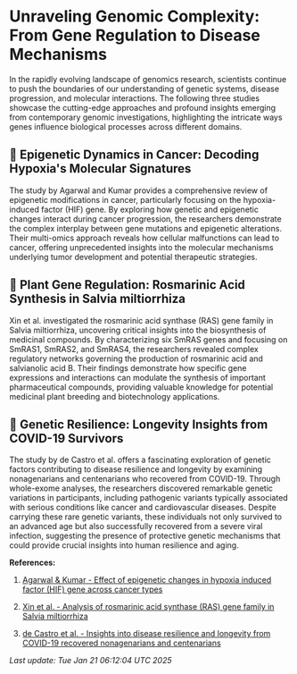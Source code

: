 # Unraveling Genomic Complexity: From Gene Regulation to Disease Mechanisms

In the rapidly evolving landscape of genomics research, scientists continue to push the boundaries of our understanding of genetic systems, disease progression, and molecular interactions. The following three studies showcase the cutting-edge approaches and profound insights emerging from contemporary genomic investigations, highlighting the intricate ways genes influence biological processes across different domains.

## 🧬 Epigenetic Dynamics in Cancer: Decoding Hypoxia's Molecular Signatures

The study by Agarwal and Kumar provides a comprehensive review of epigenetic modifications in cancer, particularly focusing on the hypoxia-induced factor (HIF) gene. By exploring how genetic and epigenetic changes interact during cancer progression, the researchers demonstrate the complex interplay between gene mutations and epigenetic alterations. Their multi-omics approach reveals how cellular malfunctions can lead to cancer, offering unprecedented insights into the molecular mechanisms underlying tumor development and potential therapeutic strategies.

## 🌱 Plant Gene Regulation: Rosmarinic Acid Synthesis in Salvia miltiorrhiza

Xin et al. investigated the rosmarinic acid synthase (RAS) gene family in Salvia miltiorrhiza, uncovering critical insights into the biosynthesis of medicinal compounds. By characterizing six SmRAS genes and focusing on SmRAS1, SmRAS2, and SmRAS4, the researchers revealed complex regulatory networks governing the production of rosmarinic acid and salvianolic acid B. Their findings demonstrate how specific gene expressions and interactions can modulate the synthesis of important pharmaceutical compounds, providing valuable knowledge for potential medicinal plant breeding and biotechnology applications.

## 🧠 Genetic Resilience: Longevity Insights from COVID-19 Survivors

The study by de Castro et al. offers a fascinating exploration of genetic factors contributing to disease resilience and longevity by examining nonagenarians and centenarians who recovered from COVID-19. Through whole-exome analyses, the researchers discovered remarkable genetic variations in participants, including pathogenic variants typically associated with serious conditions like cancer and cardiovascular diseases. Despite carrying these rare genetic variants, these individuals not only survived to an advanced age but also successfully recovered from a severe viral infection, suggesting the presence of protective genetic mechanisms that could provide crucial insights into human resilience and aging.

**References:**

1. [Agarwal & Kumar - Effect of epigenetic changes in hypoxia induced factor (HIF) gene across cancer types](https://pubmed.ncbi.nlm.nih.gov/39490706)

2. [Xin et al. - Analysis of rosmarinic acid synthase (RAS) gene family in Salvia miltiorrhiza](https://pubmed.ncbi.nlm.nih.gov/39490649)

3. [de Castro et al. - Insights into disease resilience and longevity from COVID-19 recovered nonagenarians and centenarians](https://pubmed.ncbi.nlm.nih.gov/39437899)

*Last update: Tue Jan 21 06:12:04 UTC 2025*
